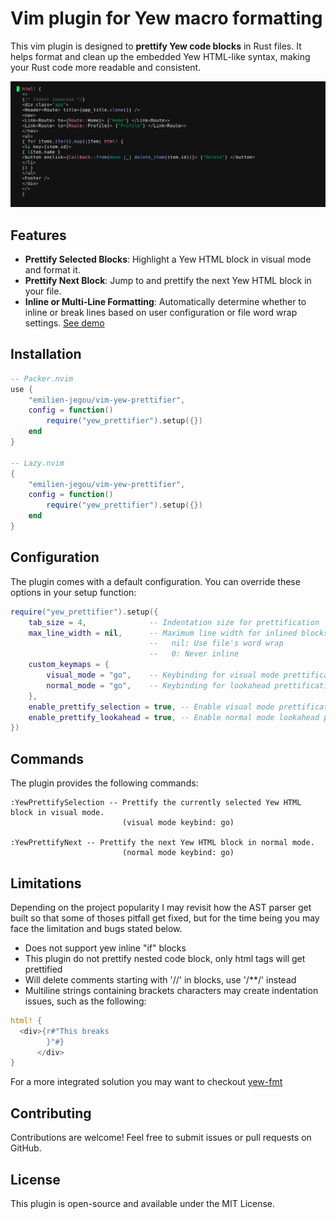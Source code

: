 # Vim plugin for Yew macro formatting

This vim plugin is designed to **prettify Yew code blocks** in Rust files. It helps format and clean up the embedded Yew HTML-like syntax, making your Rust code more readable and consistent.

![Project Demo](doc/demo.gif)

## Features

- **Prettify Selected Blocks**: Highlight a Yew HTML block in visual mode and format it.
- **Prettify Next Block**: Jump to and prettify the next Yew HTML block in your file.
- **Inline or Multi-Line Formatting**: Automatically determine whether to inline or break lines based on user configuration or file word wrap settings. [See demo](doc/demo-word-wrap.gif)

## Installation

```lua
-- Packer.nvim
use {
    "emilien-jegou/vim-yew-prettifier",
    config = function()
        require("yew_prettifier").setup({})
    end
}

-- Lazy.nvim
{
    "emilien-jegou/vim-yew-prettifier",
    config = function()
        require("yew_prettifier").setup({})
    end
}
```

## Configuration

The plugin comes with a default configuration. You can override these options in your setup function:

```lua
require("yew_prettifier").setup({
    tab_size = 4,              -- Indentation size for prettification
    max_line_width = nil,      -- Maximum line width for inlined blocks
                               --   nil: Use file's word wrap
                               --   0: Never inline
    custom_keymaps = {
        visual_mode = "go",    -- Keybinding for visual mode prettification
        normal_mode = "go",    -- Keybinding for lookahead prettification
    },
    enable_prettify_selection = true, -- Enable visual mode prettification and :YewPrettifySelection command
    enable_prettify_lookahead = true, -- Enable normal mode lookahead prettification and :YewPrettifyNext command
})
```

## Commands

The plugin provides the following commands:

```vim
:YewPrettifySelection -- Prettify the currently selected Yew HTML block in visual mode.
                         (visual mode keybind: go)

:YewPrettifyNext -- Prettify the next Yew HTML block in normal mode. 
                         (normal mode keybind: go)
```

## Limitations

Depending on the project popularity I may revisit how the AST parser get built
so that some of thoses pitfall get fixed, but for the time being you may face
the limitation and bugs stated below.
- Does not support yew inline "if" blocks
- This plugin do not prettify nested code block, only html tags will get prettified
- Will delete comments starting with '//' in blocks, use '/**/' instead
- Multiline strings containing brackets characters may create indentation issues, such as the following:
```rust
html! {
  <div>{r#"This breaks
        }"#}
      </div>
}
```

For a more integrated solution you may want to checkout [yew-fmt](https://github.com/its-the-shrimp/yew-fmt)

## Contributing

Contributions are welcome! Feel free to submit issues or pull requests on GitHub.

## License 

This plugin is open-source and available under the MIT License.
